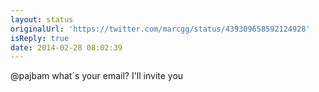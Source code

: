 ```yaml
---
layout: status
originalUrl: 'https://twitter.com/marcgg/status/439309658592124928'
isReply: true
date: 2014-02-28 08:02:39
---
```


@pajbam what´s your email? I'll invite you
